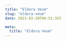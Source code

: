 ```yaml
---
title: "Eldora Veum"
slug: "eldora-veum"
date: 2021-02-20T06:51:35Z

meta:
  title: "Eldora Veum"
---
```


